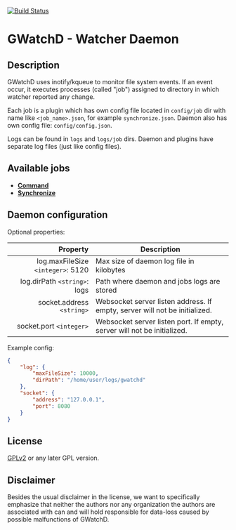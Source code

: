[![Build Status](https://travis-ci.org/gorzechowski/gwatchd.svg?branch=master)](https://travis-ci.org/gorzechowski/gwatchd)

# GWatchD - Watcher Daemon

## Description
GWatchD uses inotify/kqueue to monitor file system events. If an event occur, it executes processes (called "job") assigned to directory in which watcher reported any change.

Each job is a plugin which has own config file located in `config/job` dir with name like `<job_name>.json`, for example `synchronize.json`. Daemon also has own config file: `config/config.json`.

Logs can be found in `logs` and `logs/job` dirs. Daemon and plugins have separate log files (just like config files).

## Available jobs
- [**Command**](https://github.com/gorzechowski/gwatchd/blob/master/docs/command-job.md)
- [**Synchronize**](https://github.com/gorzechowski/gwatchd/blob/master/docs/synchronize-job.md)

## Daemon configuration

Optional properties:

| Property                                  | Description                                |
| ----------------------------------------: | ------------------------------------------ |
| log.maxFileSize `<integer>`: 5120         | Max size of daemon log file in kilobytes   |
| log.dirPath `<string>`: logs              | Path where daemon and jobs logs are stored |
| socket.address `<string>`                 | Websocket server listen address. If empty, server will not be initialized. |
| socket.port `<integer>`                   | Websocket server listen port. If empty, server will not be initialized. |

Example config:
```json
{
    "log": {
        "maxFileSize": 10000,
        "dirPath": "/home/user/logs/gwatchd"
    },
    "socket": {
        "address": "127.0.0.1",
        "port": 8080
    }
}
```

## License
[GPLv2](http://www.fsf.org/licensing/licenses/info/GPLv2.html) or any later GPL version.

## Disclaimer
Besides the usual disclaimer in the license, we want to specifically emphasize that neither the authors nor any organization the authors are associated with can and will hold responsible for data-loss caused by possible malfunctions of GWatchD.
